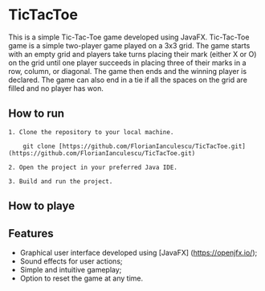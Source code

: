 
# TicTacToe

This is a simple Tic-Tac-Toe game developed using JavaFX. Tic-Tac-Toe game is a simple two-player game played on a 3x3 grid. The game starts with an empty grid and players take turns placing their mark (either X or O) on the grid until one player succeeds in placing three of their marks in a row, column, or diagonal. The game then ends and the winning player is declared. The game can also end in a tie if all the spaces on the grid are filled and no player has won. 

## How to run

    1. Clone the repository to your local machine.

        git clone [https://github.com/FlorianIanculescu/TicTacToe.git] (https://github.com/FlorianIanculescu/TicTacToe.git)

    2. Open the project in your preferred Java IDE.
    
    3. Build and run the project.

## How to playe


## Features

  - Graphical user interface developed using [JavaFX] (https://openjfx.io/);
  - Sound effects for user actions;
  - Simple and intuitive gameplay;
  - Option to reset the game at any time.

